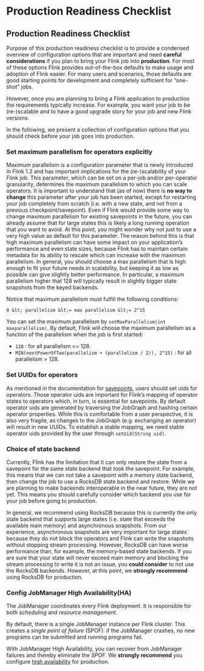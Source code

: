 

# Production Readiness Checklist

## Production Readiness Checklist

Purpose of this production readiness checklist is to provide a condensed overview of configuration options that are important and need **careful considerations** if you plan to bring your Flink job into **production**. For most of these options Flink provides out-of-the-box defaults to make usage and adoption of Flink easier. For many users and scenarios, those defaults are good starting points for development and completely sufficient for “one-shot” jobs.

However, once you are planning to bring a Flink application to production the requirements typically increase. For example, you want your job to be (re-)scalable and to have a good upgrade story for your job and new Flink versions.

In the following, we present a collection of configuration options that you should check before your job goes into production.

### Set maximum parallelism for operators explicitly

Maximum parallelism is a configuration parameter that is newly introduced in Flink 1.2 and has important implications for the (re-)scalability of your Flink job. This parameter, which can be set on a per-job and/or per-operator granularity, determines the maximum parallelism to which you can scale operators. It is important to understand that (as of now) there is **no way to change** this parameter after your job has been started, except for restarting your job completely from scratch (i.e. with a new state, and not from a previous checkpoint/savepoint). Even if Flink would provide some way to change maximum parallelism for existing savepoints in the future, you can already assume that for large states this is likely a long running operation that you want to avoid. At this point, you might wonder why not just to use a very high value as default for this parameter. The reason behind this is that high maximum parallelism can have some impact on your application’s performance and even state sizes, because Flink has to maintain certain metadata for its ability to rescale which can increase with the maximum parallelism. In general, you should choose a max parallelism that is high enough to fit your future needs in scalability, but keeping it as low as possible can give slightly better performance. In particular, a maximum parallelism higher that 128 will typically result in slightly bigger state snapshots from the keyed backends.

Notice that maximum parallelism must fulfill the following conditions:

`0 &lt; parallelism &lt;= max parallelism &lt;= 2^15`

You can set the maximum parallelism by `setMaxParallelism(int maxparallelism)`. By default, Flink will choose the maximum parallelism as a function of the parallelism when the job is first started:

*   `128` : for all parallelism &lt;= 128.
*   `MIN(nextPowerOfTwo(parallelism + (parallelism / 2)), 2^15)` : for all parallelism &gt; 128.

### Set UUIDs for operators

As mentioned in the documentation for [savepoints](//ci.apache.org/projects/flink/flink-docs-release-1.7/ops/state/savepoints.html), users should set uids for operators. Those operator uids are important for Flink’s mapping of operator states to operators which, in turn, is essential for savepoints. By default operator uids are generated by traversing the JobGraph and hashing certain operator properties. While this is comfortable from a user perspective, it is also very fragile, as changes to the JobGraph (e.g. exchanging an operator) will result in new UUIDs. To establish a stable mapping, we need stable operator uids provided by the user through `setUid(String uid)`.

### Choice of state backend

Currently, Flink has the limitation that it can only restore the state from a savepoint for the same state backend that took the savepoint. For example, this means that we can not take a savepoint with a memory state backend, then change the job to use a RocksDB state backend and restore. While we are planning to make backends interoperable in the near future, they are not yet. This means you should carefully consider which backend you use for your job before going to production.

In general, we recommend using RocksDB because this is currently the only state backend that supports large states (i.e. state that exceeds the available main memory) and asynchronous snapshots. From our experience, asynchronous snapshots are very important for large states because they do not block the operators and Flink can write the snapshots without stopping stream processing. However, RocksDB can have worse performance than, for example, the memory-based state backends. If you are sure that your state will never exceed main memory and blocking the stream processing to write it is not an issue, you **could consider** to not use the RocksDB backends. However, at this point, we **strongly recommend** using RocksDB for production.

### Config JobManager High Availability(HA)

The JobManager coordinates every Flink deployment. It is responsible for both _scheduling_ and _resource management_.

By default, there is a single JobManager instance per Flink cluster. This creates a _single point of failure_ (SPOF): if the JobManager crashes, no new programs can be submitted and running programs fail.

With JobManager High Availability, you can recover from JobManager failures and thereby eliminate the _SPOF_. We **strongly recommend** you configure [high availability](//ci.apache.org/projects/flink/flink-docs-release-1.7/ops/jobmanager_high_availability.html) for production.

